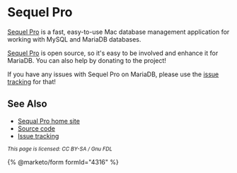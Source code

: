 
# Sequel Pro

[Sequel Pro](https://www.sequelpro.com) is a fast, easy-to-use Mac database management application for working with MySQL and MariaDB databases.


[Sequel Pro](https://www.sequelpro.com) is open source, so it's easy to be involved and enhance it for MariaDB. You can also help by donating to the project!


If you have any issues with Sequel Pro on MariaDB, please use the [issue tracking](https://github.com/sequelpro/sequelpro/issues) for that!


## See Also


* [Sequal Pro home site](https://www.sequelpro.com)
* [Source code](https://github.com/sequelpro)
* [Issue tracking](https://github.com/sequelpro/sequelpro/issues)


<sub>_This page is licensed: CC BY-SA / Gnu FDL_</sub>


{% @marketo/form formId="4316" %}
